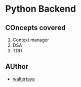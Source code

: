# Python Backend

## COncepts covered

1. Context manager
2. DSA
3. TDD

## AUthor

- [waltertaya](https://www.github.com/waltertaya)
